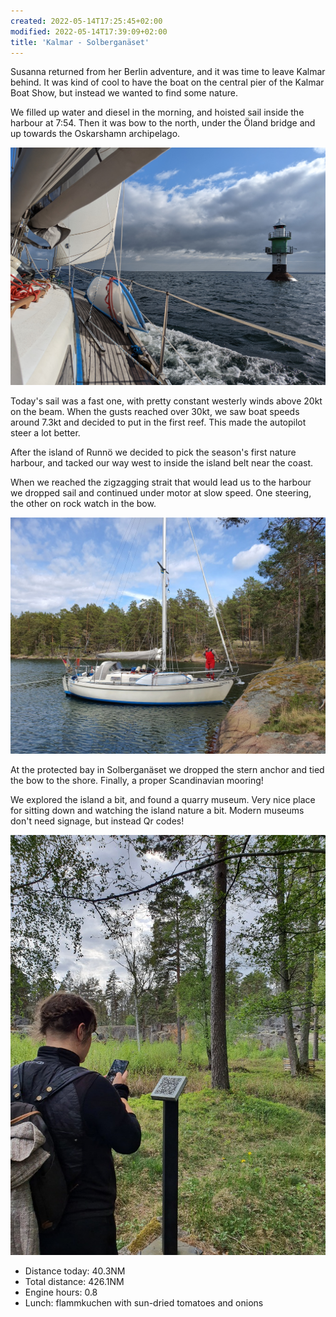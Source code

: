 ```yaml
---
created: 2022-05-14T17:25:45+02:00
modified: 2022-05-14T17:39:09+02:00
title: 'Kalmar - Solberganäset'
---
```


Susanna returned from her Berlin adventure, and it was time to leave Kalmar behind. It was kind of cool to have the boat on the central pier of the Kalmar Boat Show, but instead we wanted to find some nature.

We filled up water and diesel in the morning, and hoisted sail inside the harbour at 7:54. Then it was bow to the north, under the Öland bridge and up towards the Oskarshamn archipelago.

![Heading out of Kalmar](../2022/6d7ed567178d35ca7e3910ab59544d2c.jpg) 

Today's sail was a fast one, with pretty constant westerly winds above 20kt on the beam. When the gusts reached over 30kt, we saw boat speeds around 7.3kt and decided to put in the first reef. This made the autopilot steer a lot better.

After the island of Runnö we decided to pick the season's first nature harbour, and tacked our way west to inside the island belt near the coast. 

When we reached the zigzagging strait that would lead us to the harbour we dropped sail and continued under motor at slow speed. One steering, the other on rock watch in the bow.

![Tied up](../2022/beb0edd1c4ae4e62b393ecd01f914f2f.jpg) 

At the protected bay in Solberganäset we dropped the stern anchor and tied the bow to the shore. Finally, a proper Scandinavian mooring!

We explored the island a bit, and found a quarry museum. Very nice place for sitting down and watching the island nature a bit. Modern museums don't need signage, but instead Qr codes!

![Näset museum](../2022/3de4c2427f6d4ed59b9c8223d3ebd4f0.jpg) 

* Distance today: 40.3NM
* Total distance: 426.1NM
* Engine hours: 0.8
* Lunch: flammkuchen with sun-dried tomatoes and onions
